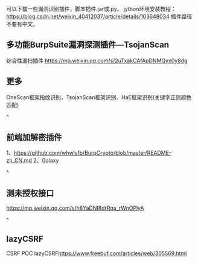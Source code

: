 可以下载一些漏洞识别插件，脚本插件.jar或.py。
jython环境安装教程：<https://blog.csdn.net/weixin_40412037/article/details/103648034>
插件路径不要有中文。




## **多功能BurpSuite漏洞探测插件—TsojanScan**
综合性漏扫插件
<https://mp.weixin.qq.com/s/2uTxakCAfApDNMQyx0y8dg>

## **更多**
OneScan框架指纹识别，TsojanScan框架识别、HaE框架识别(关键字正则颜色匹配)

^
## **前端加解密插件**
1、<https://github.com/whwlsfb/BurpCrypto/blob/master/README-zh_CN.md>
2、Galaxy


^
## **测未授权接口**
<https://mp.weixin.qq.com/s/h8YaDNI8drRqa_rWnOPlyA>


^
## **lazyCSRF**
CSRF POC
lazyCSRF<https://www.freebuf.com/articles/web/305569.html>